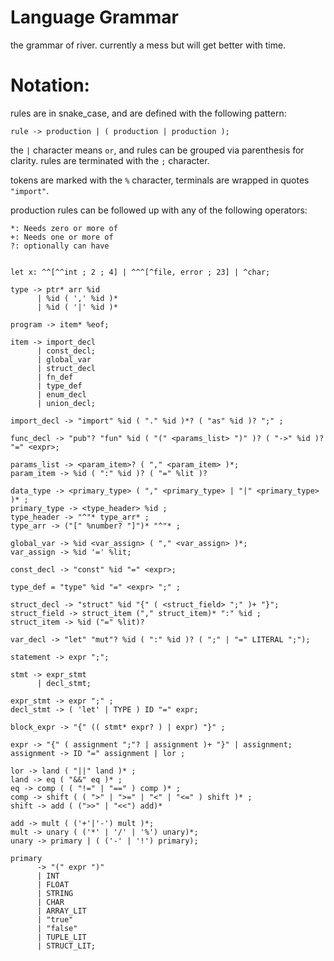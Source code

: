 Language Grammar
===
the grammar of river. currently a mess but will get better with time.

# Notation:

rules are in snake_case, and are defined with the following pattern:

```
rule -> production | ( production | production );
```

the `|` character means `or`, and rules can be grouped via parenthesis for clarity.
rules are terminated with the `;` character.

tokens are marked with the `%` character, terminals are wrapped in quotes `"import"`.

production rules can be followed up with any of the following operators:
```
*: Needs zero or more of
+: Needs one or more of
?: optionally can have
```

```

let x: ^^[^^int ; 2 ; 4] | ^^^[^file, error ; 23] | ^char;

type -> ptr* arr %id
      | %id ( ',' %id )*
      | %id ( '|' %id )*

program -> item* %eof;

item -> import_decl
      | const_decl;
      | global_var
      | struct_decl
      | fn_def
      | type_def
      | enum_decl
      | union_decl;

import_decl -> "import" %id ( "." %id )*? ( "as" %id )? ";" ;

func_decl -> "pub"? "fun" %id ( "(" <params_list> ")" )? ( "->" %id )? "=" <expr>;

params_list -> <param_item>? ( "," <param_item> )*;
param_item -> %id ( ":" %id )? ( "=" %lit )?

data_type -> <primary_type> ( "," <primary_type> | "|" <primary_type> )* ;
primary_type -> <type_header> %id ;
type_header -> "^"* type_arr* ;
type_arr -> ("[" %number? "]")* "^"* ;

global_var -> %id <var_assign> ( "," <var_assign> )*;
var_assign -> %id '=' %lit;

const_decl -> "const" %id "=" <expr>;

type_def = "type" %id "=" <expr> ";" ;

struct_decl -> "struct" %id "{" ( <struct_field> ";" )+ "}";
struct_field -> struct_item ("," struct_item)* ":" %id ;
struct_item -> %id ("=" %lit)?

var_decl -> "let" "mut"? %id ( ":" %id )? ( ";" | "=" LITERAL ";"); 

statement -> expr ";";

stmt -> expr_stmt
      | decl_stmt;

expr_stmt -> expr ";" ;
decl_stmt -> ( 'let' | TYPE ) ID "=" expr;

block_expr -> "{" (( stmt* expr? ) | expr) "}" ; 

expr -> "{" ( assignment ";"? | assignment )+ "}" | assignment;
assignment -> ID "=" assignment | lor ;

lor -> land ( "||" land )* ;
land -> eq ( "&&" eq )* ;
eq -> comp ( ( "!=" | "==" ) comp )* ;
comp -> shift ( ( ">" | ">=" | "<" | "<=" ) shift )* ;
shift -> add ( (">>" | "<<") add)*

add -> mult ( ('+'|'-') mult )*;
mult -> unary ( ('*' | '/' | '%') unary)*;
unary -> primary | ( ('-' | '!') primary);

primary 
      -> "(" expr ")"
      | INT 
      | FLOAT
      | STRING
      | CHAR
      | ARRAY_LIT
      | "true" 
      | "false" 
      | TUPLE_LIT 
      | STRUCT_LIT;

```
